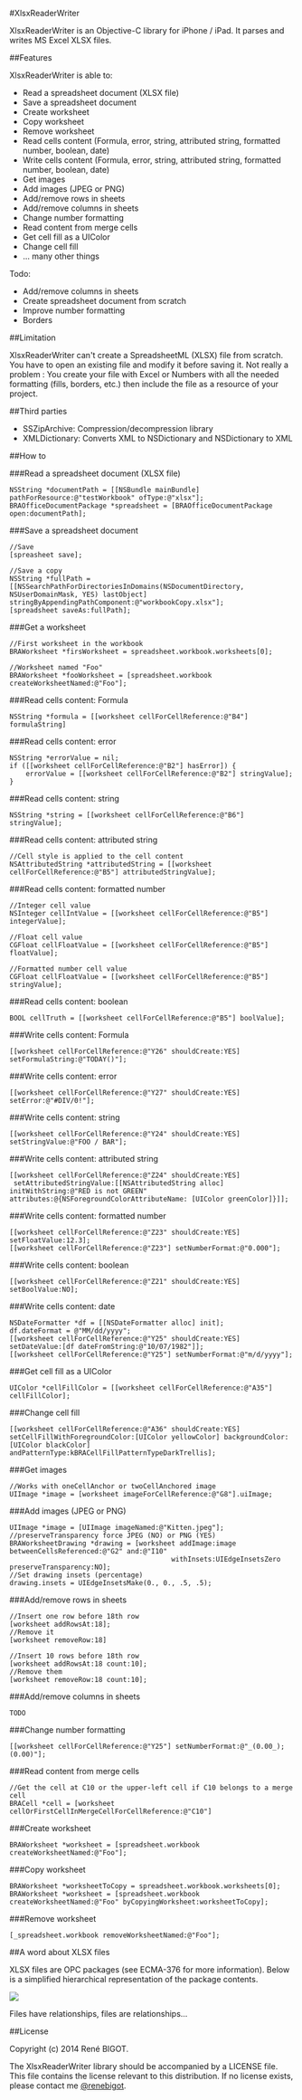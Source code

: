 #XlsxReaderWriter

XlsxReaderWriter is an Objective-C library for iPhone / iPad. It parses and writes MS Excel XLSX files.

##Features

XlsxReaderWriter is able to:

* Read a spreadsheet document (XLSX file)
* Save a spreadsheet document
* Create worksheet
* Copy worksheet
* Remove worksheet
* Read cells content (Formula, error, string, attributed string, formatted number, boolean, date)
* Write cells content (Formula, error, string, attributed string, formatted number, boolean, date)
* Get images
* Add images (JPEG or PNG)
* Add/remove rows in sheets
* Add/remove columns in sheets
* Change number formatting
* Read content from merge cells
* Get cell fill as a UIColor
* Change cell fill
* ... many other things

Todo:

* Add/remove columns in sheets
* Create spreadsheet document from scratch
* Improve number formatting
* Borders

##Limitation

XlsxReaderWriter can't create a SpreadsheetML (XLSX) file from scratch. You have to open an existing file and modify it before saving it. Not really a problem : You create your file with Excel or Numbers with all the needed formatting (fills, borders, etc.) then include the file as a resource of your project.

##Third parties

* SSZipArchive: Compression/decompression library
* XMLDictionary: Converts XML to NSDictionary and NSDictionary to XML

##How to 

###Read a spreadsheet document (XLSX file)

    NSString *documentPath = [[NSBundle mainBundle] pathForResource:@"testWorkbook" ofType:@"xlsx"];
	BRAOfficeDocumentPackage *spreadsheet = [BRAOfficeDocumentPackage open:documentPath];

###Save a spreadsheet document

	//Save
	[spreasheet save];
	
	//Save a copy
    NSString *fullPath = [[NSSearchPathForDirectoriesInDomains(NSDocumentDirectory, NSUserDomainMask, YES) lastObject] stringByAppendingPathComponent:@"workbookCopy.xlsx"];
    [spreadsheet saveAs:fullPath];

###Get a worksheet

	//First worksheet in the workbook
	BRAWorksheet *firsWorksheet = spreadsheet.workbook.worksheets[0];
	
	//Worksheet named "Foo"
	BRAWorksheet *fooWorksheet = [spreadsheet.workbook createWorksheetNamed:@"Foo"];

###Read cells content: Formula

	NSString *formula = [[worksheet cellForCellReference:@"B4"] formulaString]

###Read cells content: error

	NSString *errorValue = nil;
	if ([[worksheet cellForCellReference:@"B2"] hasError]) {
		errorValue = [[worksheet cellForCellReference:@"B2"] stringValue];
	}
	
###Read cells content: string

	NSString *string = [[worksheet cellForCellReference:@"B6"] stringValue];

###Read cells content: attributed string

	//Cell style is applied to the cell content
	NSAttributedString *attributedString = [[worksheet cellForCellReference:@"B5"] attributedStringValue];

###Read cells content: formatted number

	//Integer cell value
	NSInteger cellIntValue = [[worksheet cellForCellReference:@"B5"] integerValue];

	//Float cell value
	CGFloat cellFloatValue = [[worksheet cellForCellReference:@"B5"] floatValue];

	//Formatted number cell value
	CGFloat cellFloatValue = [[worksheet cellForCellReference:@"B5"] stringValue];

###Read cells content: boolean

	BOOL cellTruth = [[worksheet cellForCellReference:@"B5"] boolValue];
	
###Write cells content: Formula

    [[worksheet cellForCellReference:@"Y26" shouldCreate:YES] setFormulaString:@"TODAY()"];

###Write cells content: error

    [[worksheet cellForCellReference:@"Y27" shouldCreate:YES] setError:@"#DIV/0!"];

###Write cells content: string

    [[worksheet cellForCellReference:@"Y24" shouldCreate:YES] setStringValue:@"FOO / BAR"];

###Write cells content: attributed string

    [[worksheet cellForCellReference:@"Z24" shouldCreate:YES]
     setAttributedStringValue:[[NSAttributedString alloc] initWithString:@"RED is not GREEN" attributes:@{NSForegroundColorAttributeName: [UIColor greenColor]}]];

###Write cells content: formatted number

    [[worksheet cellForCellReference:@"Z23" shouldCreate:YES] setFloatValue:12.3];
    [[worksheet cellForCellReference:@"Z23"] setNumberFormat:@"0.000"];

###Write cells content: boolean

    [[worksheet cellForCellReference:@"Z21" shouldCreate:YES] setBoolValue:NO];

###Write cells content: date

	NSDateFormatter *df = [[NSDateFormatter alloc] init];
    df.dateFormat = @"MM/dd/yyyy";
    [[worksheet cellForCellReference:@"Y25" shouldCreate:YES] setDateValue:[df dateFromString:@"10/07/1982"]];
    [[worksheet cellForCellReference:@"Y25"] setNumberFormat:@"m/d/yyyy"];

###Get cell fill as a UIColor

	UIColor *cellFillColor = [[worksheet cellForCellReference:@"A35"] cellFillColor];

###Change cell fill

	[[worksheet cellForCellReference:@"A36" shouldCreate:YES] setCellFillWithForegroundColor:[UIColor yellowColor] backgroundColor:[UIColor blackColor] andPatternType:kBRACellFillPatternTypeDarkTrellis];
	
###Get images

	//Works with oneCellAnchor or twoCellAnchored image
	UIImage *image = [worksheet imageForCellReference:@"G8"].uiImage;

###Add images (JPEG or PNG)

	UIImage *image = [UIImage imageNamed:@"Kitten.jpeg"];
	//preserveTransparency force JPEG (NO) or PNG (YES)
    BRAWorksheetDrawing *drawing = [worksheet addImage:image betweenCellsReferenced:@"G2" and:@"I10"
                                            withInsets:UIEdgeInsetsZero preserveTransparency:NO];
	//Set drawing insets (percentage)
    drawing.insets = UIEdgeInsetsMake(0., 0., .5, .5);


###Add/remove rows in sheets

	//Insert one row before 18th row
    [worksheet addRowsAt:18];
	//Remove it
	[worksheet removeRow:18]

	//Insert 10 rows before 18th row
    [worksheet addRowsAt:18 count:10];
	//Remove them
	[worksheet removeRow:18 count:10];

###Add/remove columns in sheets

	TODO
	
###Change number formatting

	[[worksheet cellForCellReference:@"Y25"] setNumberFormat:@"_(0.00_);(0.00)"];
	
###Read content from merge cells

	//Get the cell at C10 or the upper-left cell if C10 belongs to a merge cell
	BRACell *cell = [worksheet cellOrFirstCellInMergeCellForCellReference:@"C10"]

###Create worksheet

	BRAWorksheet *worksheet = [spreadsheet.workbook createWorksheetNamed:@"Foo"];

###Copy worksheet

	BRAWorksheet *worksheetToCopy = spreadsheet.workbook.worksheets[0];
    BRAWorksheet *worksheet = [spreadsheet.workbook createWorksheetNamed:@"Foo" byCopyingWorksheet:worksheetToCopy];


###Remove worksheet
	
	[_spreadsheet.workbook removeWorksheetNamed:@"Foo"];

##A word about XLSX files

XLSX files are OPC packages (see ECMA-376 for more information). Below is a simplified hierarchical representation of the package contents.

![](OfficeDocumentHierarchy.png)

Files have relationships, files are relationships... 

##License	

Copyright (c) 2014 Ren&eacute; BIGOT.

The XlsxReaderWriter library should be accompanied by a LICENSE file. This file contains the license relevant to this distribution. If no license exists, please contact me [@renebigot](https://twitter.com/renebigot).
